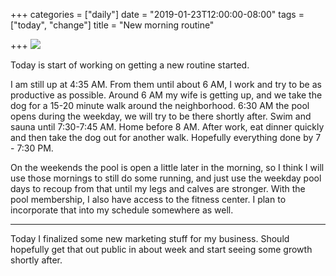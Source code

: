 +++
categories = ["daily"]
date = "2019-01-23T12:00:00-08:00"
tags = ["today", "change"]
title = "New morning routine"

+++
![](/uploads/IMG_8938.JPG)

Today is start of working on getting a new routine started.

I am still up at 4:35 AM. From them until about 6 AM, I work and try to be as productive as possible. Around 6 AM my wife is getting up, and we take the dog for a 15-20 minute walk around the neighborhood. 6:30 AM the pool opens during the weekday, we will try to be there shortly after. Swim and sauna until 7:30-7:45 AM. Home before 8 AM. After work, eat dinner quickly and then take the dog out for another walk. Hopefully everything done by 7 - 7:30 PM.

On the weekends the pool is open a little later in the morning, so I think I will use those mornings to still do some running, and just use the weekday pool days to recoup from that until my legs and calves are stronger. With the pool membership, I also have access to the fitness center. I plan to incorporate that into my schedule somewhere as well.

***

Today I finalized some new marketing stuff for my business. Should hopefully get that out public in about week and start seeing some growth shortly after.